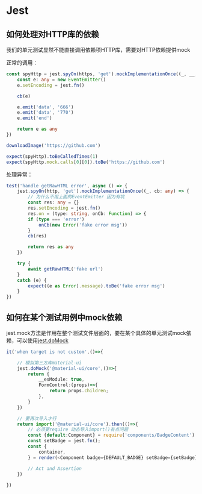 # Jest

## 如何处理对HTTP库的依赖

我们的单元测试显然不能直接调用依赖项HTTP库，需要对HTTP依赖提供mock

正常的调用：

```typescript
const spyHttp = jest.spyOn(https, 'get').mockImplementationOnce((_, __, cb: any) => {
    const e: any = new EventEmitter()
    e.setEncoding = jest.fn()

    cb(e)

    e.emit('data', '666')
    e.emit('data', '770')
    e.emit('end')

    return e as any
})

downloadImage('https://github.com')

expect(spyHttp).toBeCalledTimes(1)
expect(spyHttp.mock.calls[0][0]).toBe('https://github.com')
```

处理异常：

```typescript
test('handle getRawHTML error', async () => {
    jest.spyOn(http, 'get').mockImplementationOnce((_, cb: any) => {
        // 为什么不用上面的EventEmitter 因为有坑
        const res: any = {}
        res.setEncoding = jest.fn()
        res.on = (type: string, onCb: Function) => {
        if (type === 'error')
            onCb(new Error('fake error msg'))
        }
        cb(res)

        return res as any
    })

    try {
        await getRawHTML('fake url')
    }
    catch (e) {
        expect((e as Error).message).toBe('fake error msg')
    }
})
```

## 如何在某个测试用例中mock依赖

jest.mock方法是作用在整个测试文件层面的，要在某个具体的单元测试mock依赖，可以使用[jest.doMock](https://jestjs.io/docs/jest-object#jestdomockmodulename-factory-options)

```typescript
it('when target is not custom',()=>{

    // 模拟第三方库material-ui
    jest.doMock('@material-ui/core',()=>{
        return {
            __esModule: true,
            FormControl:(props)=>{
                return props.children;
            },
        }
    })

    // 要再次导入才行
    return import('@material-ui/core').then(()=>{
        // 必须要require 动态导入import()有点问题
        const {default:Component} = require('components/BadgeContent')
        const setBadge = jest.fn();
        const {
            container,
        } = render(<Component badge={DEFAULT_BADGE} setBadge={setBadge} />)

        // Act and Assertion
    })
    
})

```
